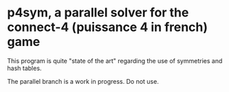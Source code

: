 # p4sym, a parallel solver for the connect-4 (puissance 4 in french) game

This program is quite "state of the art" regarding the use of symmetries 
and hash tables. 

The parallel branch is a work in progress. Do not use.
